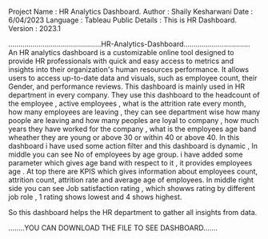 Project Name : HR Analytics Dashboard.
Author : Shaily Kesharwani
Date : 6/04/2023
Language : Tableau Public
Details : This is HR Dashboard.
Version : 2023.1


..............................................HR-Analytics-Dashboard.................................
An HR analytics dashboard is a customizable online tool designed to provide HR professionals with quick and easy access to metrics and insights into their organization's
human resources performance. It allows users to access up-to-date data and visuals, such as employee count, their Gender, and performance reviews. 
This dashboard is mainly used in HR department in every company. They use this dashboard to the headcount of the employee , active employees , 
what is the attrition rate every month, how many employees are leaving , they can see department wise how many poople are leaving and 
how many peoples are loyal to company , how much years they have worked for the company , what is the employees age band wheather they are young or above 30 
or within 40 or above 40. In this dashboard i have used some action filter and this dashboard is dynamic , In middle you can see No of employees by age group.
i have added some parameter which gives age band with respect to it , it provides employees age . At top there are KPIS which gives information about employees count, 
attrition count, attrition rate and average age of employees. In middle right side you can see Job satisfaction rating , which showws rating by different 
job role , 1 rating shows lowest and 4 shows highest.

So this dashboard helps the HR department to gather all insights from data.

........YOU CAN DOWNLOAD THE FILE TO SEE DASHBOARD.......
